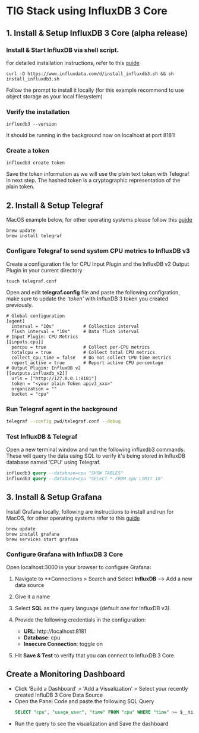 # TIG Stack using InfluxDB 3 Core

## 1. Install & Setup InfluxDB 3 Core (alpha release)

### Install & Start InfluxDB via shell script.

For detailed installation instructions, refer to this [guide](https://docs.influxdata.com/influxdb3/core/get-started/)

`curl -O https://www.influxdata.com/d/install_influxdb3.sh && sh install_influxdb3.sh`

Follow the prompt to install it locally (for this example recommend to use object storage as your local filesystem)

### Verify the installation 

`influxdb3 --version`

It should be running in the background now on localhost at port 8181!

### Create a token

`influxdb3 create token`

Save the token information as we will use the plain text token with Telegraf in next step. The hashed token is a cryptographic representation of the plain token.

## 2. Install & Setup Telegraf 

MacOS example below, for other operating systems please follow this [guide](https://docs.influxdata.com/telegraf/v1/install/?t=macOS#download-and-install-telegraf)

```
brew update
brew install telegraf
```

### Configure Telegraf to send system CPU metrics to InfluxDB v3 

Create a configuration file for CPU Input Plugin and the InfluxDB v2 Output Plugin in your current directory
```
touch telegraf.conf
```
Open and edit **telegraf.config** file and paste the following configration, make sure to update the _'token'_ with InfluxDB 3 token you created previously.

```
# Global configuration
[agent]
  interval = "10s"           # Collection interval
  flush_interval = "10s"     # Data flush interval
# Input Plugin: CPU Metrics
[[inputs.cpu]]
  percpu = true              # Collect per-CPU metrics
  totalcpu = true            # Collect total CPU metrics
  collect_cpu_time = false   # Do not collect CPU time metrics
  report_active = true       # Report active CPU percentage
# Output Plugin: InfluxDB v2
[[outputs.influxdb_v2]]
  urls = ["http://127.0.0.1:8181"]
  token = "<your plain Token apiv3_xxx>"
  organization = ""
  bucket = "cpu"
```

### Run Telegraf agent in the background

```sh
telegraf --config pwd/telegraf.conf --debug
```

### Test InfluxDB & Telegraf

Open a new terminal window and run the following influxdb3 commands. These will query the data using SQL to verify it's being stored in InfluxDB database named 'CPU' using Telegraf.

```sql
influxdb3 query --database=cpu "SHOW TABLES"
influxdb3 query --database=cpu "SELECT * FROM cpu LIMIT 10"
```

## 3. Install & Setup Grafana 

Install Grafana locally, following are instructions to install and run for MacOS, for other operating systems refer to this [guide](https://grafana.com/docs/grafana/latest/setup-grafana/installation)

```
brew update
brew install grafana
brew services start grafana
```

### Configure Grafana with InfluxDB 3 Core

Open localhost:3000 in your browser to configure Grafana:

1. Navigate to **Connections > Search and Select **InfluxDB** --> Add a new data source
2. Give it a name
3. Select **SQL** as the query language (default one for InfluxDB v3). 
4. Provide the following credentials in the configuration:
   - **URL**: http://localhost:8181
   - **Database**: cpu 
   - **Insecure Connection**: toggle on

5. Hit **Save & Test** to verify that you can connect to InfluxDB 3 Core.

## Create a Monitoring Dashboard

- Click 'Build a Dashboard' > 'Add a Visualization' > Select your recently created InfluDB 3 Core Data Source
- Open the Panel Code and paste the following SQL Query
  ```sql
  SELECT "cpu", "usage_user", "time" FROM "cpu" WHERE "time" >= $__timeFrom AND "time" <= $__timeTo AND "cpu" = 'cpu0'
  ```
- Run the query to see the visualization and Save the dashboard


